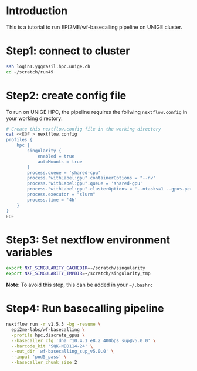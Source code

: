 
# Introduction

This is a tutorial to run EPI2ME/wf-basecalling pipeline on UNIGE cluster.


# Step1: connect to cluster

```bash
ssh login1.yggrasil.hpc.unige.ch
cd ~/scratch/run49
```

# Step2: create config file

To run on UNIGE HPC, the pipeline requires the follwing `nextflow.config` in your working directory:

```bash
# Create this nextflow.config file in the working directory
cat <<EOF > nextflow.config
profiles {
	hpc {
		singularity {
			enabled = true
			autoMounts = true
		}
		process.queue = 'shared-cpu'
		process."withLabel:gpu".containerOptions = "--nv"
		process."withLabel:gpu".queue = 'shared-gpu'
		process."withLabel:gpu".clusterOptions = '--ntasks=1 --gpus-per-task=1'
		process.executor = "slurm"
		process.time = '4h'
	}
}
EOF
```


# Step3: Set nextflow environment variables

```bash
export NXF_SINGULARITY_CACHEDIR=~/scratch/singularity
export NXF_SINGULARITY_TMPDIR=~/scratch/singularity_tmp
```

**Note**: To avoid this step, this can be added in your `~/.bashrc`



# Step4: Run basecalling pipeline

```bash
nextflow run -r v1.5.3 -bg -resume \
  epi2me-labs/wf-basecalling \
  -profile hpc,discrete_gpus \
  --basecaller_cfg 'dna_r10.4.1_e8.2_400bps_sup@v5.0.0' \
  --barcode_kit 'SQK-NBD114-24' \
  --out_dir 'wf-basecalling_sup_v5.0.0' \
  --input 'pod5_pass' \
  --basecaller_chunk_size 2
```



